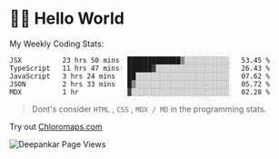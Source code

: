 # 👋🏽 Hello World 

<!--![Deepankar's github stats](https://github-readme-stats.vercel.app/api?username=Deep-Codes&count_private=true&show_icons=true&theme=radical)-->
My Weekly Coding Stats:

<!--START_SECTION:waka-->
```text
JSX          23 hrs 50 mins  █████████████▒░░░░░░░░░░░   53.45 % 
TypeScript   11 hrs 47 mins  ██████▓░░░░░░░░░░░░░░░░░░   26.43 % 
JavaScript   3 hrs 24 mins   ██░░░░░░░░░░░░░░░░░░░░░░░   07.62 % 
JSON         2 hrs 33 mins   █▒░░░░░░░░░░░░░░░░░░░░░░░   05.72 % 
MDX          1 hr            ▓░░░░░░░░░░░░░░░░░░░░░░░░   02.28 % 
```
<!--END_SECTION:waka-->

> Dont's consider `HTML` , `CSS` , `MDX / MD` in the programming stats.

Try out [Chloromaps.com](https://www.chloromaps.com/)

<p align="left"> <img src="https://komarev.com/ghpvc/?username=Deep-Codes&label=Views&color=blue&style=plastic" alt="Deepankar Page Views" /> </p>
